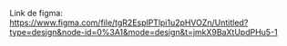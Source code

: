 Link de figma:
https://www.figma.com/file/tgR2EsplPTlpi1u2pHVOZn/Untitled?type=design&node-id=0%3A1&mode=design&t=jmkX9BaXtUpdPHu5-1